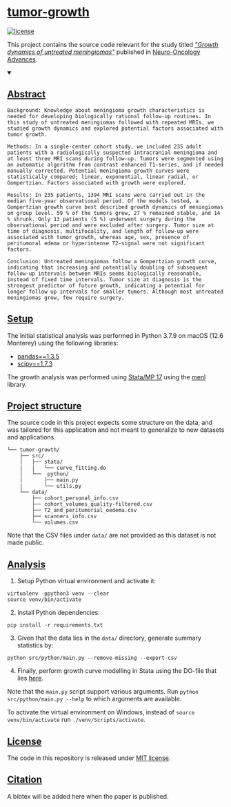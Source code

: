 # [tumor-growth](https://github.com/andreped/tumor-growth#tumor-growth)

[![license](https://img.shields.io/github/license/DAVFoundation/captain-n3m0.svg?style=flat-square)](https://github.com/DAVFoundation/captain-n3m0/blob/master/LICENSE)

This project contains the source code relevant for the study titled [_"Growth dynamics of untreated meningiomas"_](https://academic.oup.com/noa/advance-article/doi/10.1093/noajnl/vdad157/7484549) published in [Neuro-Oncology Advances](https://academic.oup.com/noa).

<details open>
<summary>

## [Abstract](https://github.com/andreped/tumor-growth#abstract)</summary>

    Background: Knowledge about meningioma growth characteristics is needed for developing biologically rational follow-up routines. In this study of untreated meningiomas followed with repeated MRIs, we studied growth dynamics and explored potential factors associated with tumor growth.
    
    Methods: In a single-center cohort study, we included 235 adult patients with a radiologically suspected intracranial meningioma and at least three MRI scans during follow-up. Tumors were segmented using an automatic algorithm from contrast enhanced T1-series, and if needed manually corrected. Potential meningioma growth curves were statistically compared; linear, exponential, linear radial, or Gompertzian. Factors associated with growth were explored.

    Results: In 235 patients, 1394 MRI scans were carried out in the median five-year observational period. Of the models tested, a Gompertzian growth curve best described growth dynamics of meningiomas on group level. 59 % of the tumors grew, 27 % remained stable, and 14 % shrunk. Only 13 patients (5 %) underwent surgery during the observational period and were excluded after surgery. Tumor size at time of diagnosis, multifocality, and length of follow-up were associated with tumor growth, whereas age, sex, presence of peritumoral edema or hyperintense T2-signal were not significant factors.
    
    Conclusion: Untreated meningiomas follow a Gompertzian growth curve, indicating that increasing and potentially doubling of subsequent follow-up intervals between MRIs seems biologically reasonable, instead of fixed time intervals. Tumor size at diagnosis is the strongest predictor of future growth, indicating a potential for longer follow up intervals for smaller tumors. Although most untreated meningiomas grow, few require surgery.

## [Setup](https://github.com/andreped/tumor-growth#setup)
The initial statistical analysis was performed in Python 3.7.9 on macOS (12.6 Monterey) using the following libraries:
* [pandas==1.3.5](https://pypi.org/project/pandas/1.3.5/)
* [scipy==1.7.3](https://pypi.org/project/scipy/1.7.3/)

The growth analysis was performed using [Stata/MP 17](https://www.stata.com/statamp/) using the [menl](https://www.stata.com/manuals/memenl.pdf) library.

## [Project structure](https://github.com/andreped/tumor-growth#project-structure)
The source code in this project expects some structure on the data, and was tailored for this application and not meant to generalize to new datasets and applications.

    └── tumor-growth/
        ├── src/
        │   ├── stata/
        |   |   └── curve_fitting.do
        │   └──  python/
        |       ├── main.py
        |       └── utils.py
        └── data/
            ├── cohort_personal_info.csv
            ├── cohort_volumes_quality-filtered.csv
            ├── T2_and_peritumorial_oedema.csv
            ├── scanners_info.csv
            └── volumes.csv

Note that the CSV files under `data/` are not provided as this dataset is not made public.

## [Analysis](https://github.com/andreped/tumor-growth#analysis)

1. Setup Python virtual environment and activate it:
```
virtualenv -ppython3 venv --clear
source venv/bin/activate
```

2. Install Python dependencies:
```
pip install -r requirements.txt
```

3. Given that the data lies in the `data/` directory, generate summary statistics by:
```
python src/python/main.py --remove-missing --export-csv
```

4. Finally, perform growth curve modelling in Stata using the DO-file that lies [here](src/stata/curve_fitting.do).

Note that the `main.py` script support various arguments. Run `python src/python/main.py --help` to which arguments are available.

To activate the virtual environment on Windows, instead of `source venv/bin/activate` run `./venv/Scripts/activate`.

## [License](https://github.com/andreped/tumor-growth#license)

The code in this repository is released under [MIT license](https://github.com/andreped/tumor-growth/blob/main/LICENSE).

## [Citation](https://github.com/andreped/tumor-growth#citation)

A bibtex will be added here when the paper is published.
